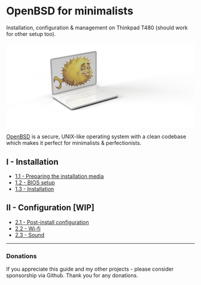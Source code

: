 # OpenBSD for minimalists 

Installation, configuration & management on Thinkpad T480 (should work for other setup too).

![](readme.png)

[OpenBSD](https://www.openbsd.org/) is a secure, UNIX-like operating system with a clean codebase which makes it perfect for minimalists & perfectionists.


## I - Installation

- [1.1 - Preparing the installation media](/installation/01-usb-stick.md)
- [1.2 - BIOS setup](/installation/02-bios-setup.md)
- [1.3 - Installation](/installation/03-installation.md)

## II - Configuration [WIP]
- [2.1 - Post-install configuration](/configuration/01-post-install.md)
- [2.2 - Wi-fi](/configuration/02-wifi.md)
- [2.3 - Sound](/configuration/03-sound.md)
 
---

### Donations

If you appreciate this guide and my other projects - please consider sponsorship via Github. Thank you for any donations.